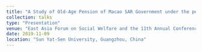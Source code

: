 ```yaml
---
title: "A Study of Old-Age Pension of Macao SAR Government under the perspective of NPM"
collection: talks
type: "Presentation"
venue: "East Asia Forum on Social Welfare and the 11th Annual Conference of Chinese Academic Association of Social Welfare"
date: 2019-11-09
location: "Sun Yat-Sen University, Guangzhou, China"
---
```

